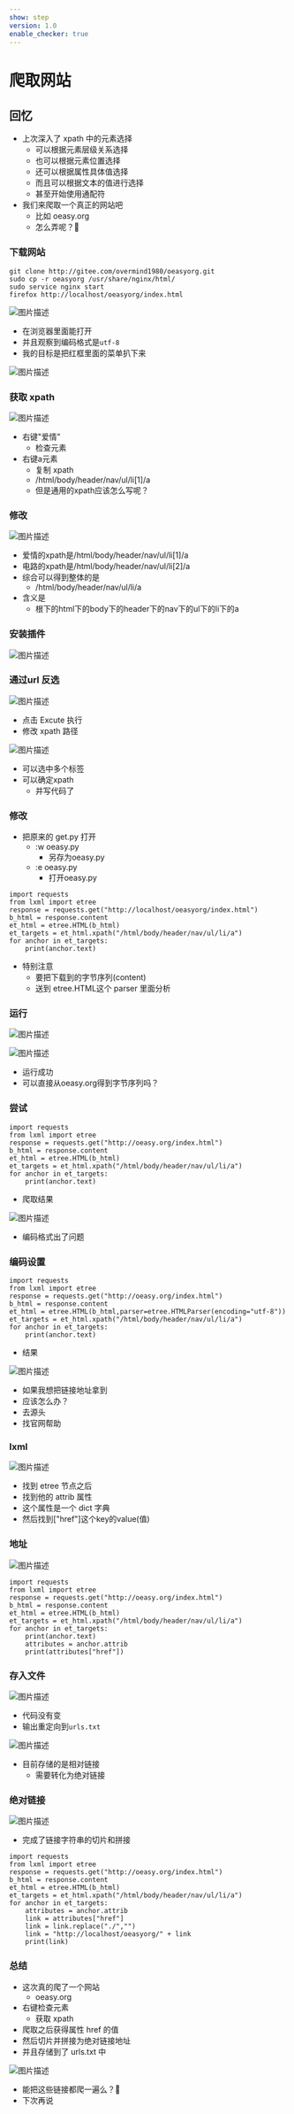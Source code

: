 ```yaml
---
show: step
version: 1.0
enable_checker: true
---
```


# 爬取网站

## 回忆

- 上次深入了 xpath 中的元素选择
  - 可以根据元素层级关系选择
  - 也可以根据元素位置选择
  - 还可以根据属性具体值选择
  - 而且可以根据文本的值进行选择
  - 甚至开始使用通配符
- 我们来爬取一个真正的网站吧
  - 比如 oeasy.org
  - 怎么弄呢？🤔

### 下载网站

```
git clone http://gitee.com/overmind1980/oeasyorg.git
sudo cp -r oeasyorg /usr/share/nginx/html/
sudo service nginx start
firefox http://localhost/oeasyorg/index.html
```

![图片描述](https://doc.shiyanlou.com/courses/uid1190679-20220604-1654324037955)

- 在浏览器里面能打开
- 并且观察到编码格式是`utf-8`
- 我的目标是把红框里面的菜单扒下来

![图片描述](https://doc.shiyanlou.com/courses/uid1190679-20210903-1630651569966)

### 获取 xpath

![图片描述](https://doc.shiyanlou.com/courses/uid1190679-20210902-1630587857006)

- 右键"爱情"
	- 检查元素
- 右键a元素
	- 复制 xpath
	- /html/body/header/nav/ul/li[1]/a
	- 但是通用的xpath应该怎么写呢？


### 修改

![图片描述](https://doc.shiyanlou.com/courses/uid1190679-20220713-1657719955413)

- 爱情的xpath是/html/body/header/nav/ul/li[1]/a
- 电路的xpath是/html/body/header/nav/ul/li[2]/a
- 综合可以得到整体的是
	- /html/body/header/nav/ul/li/a
- 含义是
	- 根下的html下的body下的header下的nav下的ul下的li下的a


### 安装插件

![图片描述](https://doc.shiyanlou.com/courses/uid1190679-20230111-1673403083841)

### 通过url 反选

![图片描述](https://doc.shiyanlou.com/courses/uid1190679-20230111-1673403116683)

- 点击 Excute 执行
- 修改 xpath 路径

![图片描述](https://doc.shiyanlou.com/courses/uid1190679-20230111-1673403132031)

- 可以选中多个标签
- 可以确定xpath
	- 并写代码了

### 修改
- 把原来的 get.py 打开
	- :w oeasy.py
		- 另存为oeasy.py
	- :e oeasy.py
		- 打开oeasy.py

```
import requests
from lxml import etree
response = requests.get("http://localhost/oeasyorg/index.html")
b_html = response.content
et_html = etree.HTML(b_html)
et_targets = et_html.xpath("/html/body/header/nav/ul/li/a")
for anchor in et_targets:
    print(anchor.text)
```

- 特别注意
	- 要把下载到的字节序列(content)
	- 送到 etree.HTML这个 parser 里面分析

### 运行

![图片描述](https://doc.shiyanlou.com/courses/uid1190679-20220713-1657720460765)

![图片描述](https://doc.shiyanlou.com/courses/uid1190679-20210902-1630588074620)

- 运行成功
- 可以直接从oeasy.org得到字节序列吗？

### 尝试 

```
import requests
from lxml import etree
response = requests.get("http://oeasy.org/index.html")
b_html = response.content
et_html = etree.HTML(b_html)
et_targets = et_html.xpath("/html/body/header/nav/ul/li/a")
for anchor in et_targets:
    print(anchor.text)
```

- 爬取结果

![图片描述](https://doc.shiyanlou.com/courses/uid1190679-20231022-1697980773401)

- 编码格式出了问题

### 编码设置

```
import requests
from lxml import etree
response = requests.get("http://oeasy.org/index.html")
b_html = response.content
et_html = etree.HTML(b_html,parser=etree.HTMLParser(encoding="utf-8"))
et_targets = et_html.xpath("/html/body/header/nav/ul/li/a")
for anchor in et_targets:
    print(anchor.text)
```

- 结果

![图片描述](https://doc.shiyanlou.com/courses/uid1190679-20231022-1697980815852)

- 如果我想把链接地址拿到
- 应该怎么办？
- 去源头
- 找官网帮助

### lxml

![图片描述](https://doc.shiyanlou.com/courses/uid1190679-20210902-1630588320923)

- 找到 etree 节点之后
- 找到他的 attrib 属性
- 这个属性是一个 dict 字典
- 然后找到["href"]这个key的value(值)

### 地址

![图片描述](https://doc.shiyanlou.com/courses/uid1190679-20220713-1657720604266)

```
import requests
from lxml import etree
response = requests.get("http://oeasy.org/index.html")
b_html = response.content
et_html = etree.HTML(b_html)
et_targets = et_html.xpath("/html/body/header/nav/ul/li/a")
for anchor in et_targets:
    print(anchor.text)
    attributes = anchor.attrib
    print(attributes["href"])
```

### 存入文件

![图片描述](https://doc.shiyanlou.com/courses/uid1190679-20220713-1657720735051)


- 代码没有变
- 输出重定向到`urls.txt`

![图片描述](https://doc.shiyanlou.com/courses/uid1190679-20220713-1657720819256)

- 目前存储的是相对链接
	- 需要转化为绝对链接

### 绝对链接

![图片描述](https://doc.shiyanlou.com/courses/uid1190679-20220713-1657722183295)

- 完成了链接字符串的切片和拼接

```
import requests
from lxml import etree
response = requests.get("http://oeasy.org/index.html")
b_html = response.content
et_html = etree.HTML(b_html)
et_targets = et_html.xpath("/html/body/header/nav/ul/li/a")
for anchor in et_targets:
    attributes = anchor.attrib
    link = attributes["href"]
    link = link.replace("./","")
    link = "http://localhost/oeasyorg/" + link
    print(link)
```

### 总结

- 这次真的爬了一个网站
  - oeasy.org
- 右键检查元素
  - 获取 xpath
- 爬取之后获得属性 href 的值
- 然后切片并拼接为绝对链接地址
- 并且存储到了 urls.txt 中

![图片描述](https://doc.shiyanlou.com/courses/uid1190679-20220713-1657722223759)

- 能把这些链接都爬一遍么？🤔
- 下次再说
